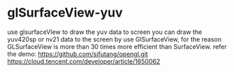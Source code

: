# glSurfaceView-yuv
use glsurfaceVIew to draw the yuv data to screen
you can draw the yuv420sp or nv21 data to the screen by use GlSurfaceView, for the reason  GLSurfaceView is more than 30 times more efficient than SurfaceView.
refer the demo: 
https://github.com/sifutang/opengl.git 
https://cloud.tencent.com/developer/article/1650062

